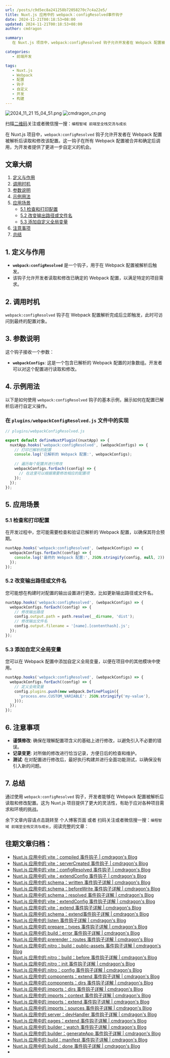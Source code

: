 ```yaml
---
url: /posts/c9d5ec8a241258b72058270c7c4a22e5/
title: Nuxt.js 应用中的 webpack：configResolved事件钩子
date: 2024-11-21T00:18:53+08:00
updated: 2024-11-21T00:18:53+08:00
author: cmdragon

summary:
   在 Nuxt.js 项目中，webpack:configResolved 钩子允许开发者在 Webpack 配置被解析后读取和修改该配置。这一钩子在所有 Webpack 配置被合并和确定后调用，为开发者提供了更进一步自定义的机会。

categories:
   - 前端开发

tags:
   - Nuxt.js
   - Webpack
   - 配置
   - 钩子
   - 自定义
   - 开发
   - 构建
---
```


<img src="/images/2024_11_21 15_04_51.png" title="2024_11_21 15_04_51.png" alt="2024_11_21 15_04_51.png"/>

<img src="https://api2.cmdragon.cn/upload/cmder/20250304_012821924.jpg" title="cmdragon_cn.png" alt="cmdragon_cn.png"/>


扫描[二维码](https://api2.cmdragon.cn/upload/cmder/20250304_012821924.jpg)关注或者微信搜一搜：`编程智域 前端至全栈交流与成长`



在 Nuxt.js 项目中，`webpack:configResolved` 钩子允许开发者在 Webpack 配置被解析后读取和修改该配置。这一钩子在所有 Webpack 配置被合并和确定后调用，为开发者提供了更进一步自定义的机会。

## 文章大纲

1. [定义与作用](#1-定义与作用)
2. [调用时机](#2-调用时机)
3. [参数说明](#3-参数说明)
4. [示例用法](#4-示例用法)
5. [应用场景](#5-应用场景)
    - [5.1 检查和打印配置](#51-检查和打印配置)
    - [5.2 改变输出路径或文件名](#52-改变输出路径或文件名)
    - [5.3 添加自定义全局变量](#53-添加自定义全局变量)
6. [注意事项](#6-注意事项)
7. [总结](#7-总结)

## 1. 定义与作用

- **`webpack:configResolved`** 是一个钩子，用于在 Webpack 配置被解析后触发。
- 该钩子允许开发者读取和修改已确定的 Webpack 配置，以满足特定的项目需求。

## 2. 调用时机

`webpack:configResolved` 钩子在 Webpack 配置解析完成后立即触发，此时可访问到最终的配置对象。

## 3. 参数说明

这个钩子接收一个参数：

- **`webpackConfigs`**: 这是一个包含已解析的 Webpack 配置的对象数组。开发者可以对这个配置进行读取和修改。

## 4. 示例用法

以下是如何使用 `webpack:configResolved` 钩子的基本示例，展示如何在配置已解析后进行自定义操作。

### 在 `plugins/webpackConfigResolved.js` 文件中的实现

```javascript
// plugins/webpackConfigResolved.js

export default defineNuxtPlugin((nuxtApp) => {
  nuxtApp.hooks('webpack:configResolved', (webpackConfigs) => {
    // 打印已解析的配置
    console.log('已解析的 Webpack 配置:', webpackConfigs);
    
    // 遍历每个配置并进行修改
    webpackConfigs.forEach((config) => {
      // 在这里可以根据需要修改相应的配置项
    });
  });
});
```

## 5. 应用场景

### 5.1 检查和打印配置

在开发过程中，您可能需要检查和验证已解析的 Webpack 配置，以确保其符合预期。

```javascript
nuxtApp.hooks('webpack:configResolved', (webpackConfigs) => {
  webpackConfigs.forEach((config) => {
    console.log('最终的 Webpack 配置:', JSON.stringify(config, null, 2));
  });
});
```

### 5.2 改变输出路径或文件名

您可能想在构建时对配置的输出设置进行更改，比如更新输出路径或文件名。

```javascript
nuxtApp.hooks('webpack:configResolved', (webpackConfigs) => {
  webpackConfigs.forEach((config) => {
    // 修改输出路径
    config.output.path = path.resolve(__dirname, 'dist');
    // 修改输出文件名
    config.output.filename = '[name].[contenthash].js';
  });
});
```

### 5.3 添加自定义全局变量

您可以在 Webpack 配置中添加自定义全局变量，以便在项目中的其他模块中使用。

```javascript
nuxtApp.hooks('webpack:configResolved', (webpackConfigs) => {
  webpackConfigs.forEach((config) => {
    // 定义全局变量
    config.plugins.push(new webpack.DefinePlugin({
      'process.env.CUSTOM_VARIABLE': JSON.stringify('my-value'),
    }));
  });
});
```

## 6. 注意事项

- **谨慎修改**: 确保在理解配置项含义的基础上进行修改，以避免引入不必要的错误。
- **记录变更**: 对所做的修改进行恰当记录，方便日后的检查和维护。
- **测试**: 在对配置进行修改后，最好执行构建并进行全面功能测试，以确保没有引入新的问题。

## 7. 总结

通过使用 `webpack:configResolved` 钩子，开发者能够在 Webpack 配置被解析后读取和修改配置。这为 Nuxt.js 项目提供了更大的灵活性，有助于应对各种项目需求和环境的挑战。

余下文章内容请点击跳转至 个人博客页面 或者 扫码关注或者微信搜一搜：`编程智域 前端至全栈交流与成长`，阅读完整的文章：

## 往期文章归档：

- [Nuxt.js 应用中的 vite：compiled 事件钩子 | cmdragon's Blog](https://blog.cmdragon.cn/posts/6dd7282f615a7b4b910a0e0fe71c9882/)
- [Nuxt.js 应用中的 vite：serverCreated 事件钩子 | cmdragon's Blog](https://blog.cmdragon.cn/posts/29cac3fa837d4b767f01a77d6adc60e1/)
- [Nuxt.js 应用中的 vite：configResolved 事件钩子 | cmdragon's Blog](https://blog.cmdragon.cn/posts/2d9f94579481d38e0e9a7569cdfc31cb/)
- [Nuxt.js 应用中的 vite：extendConfig 事件钩子 | cmdragon's Blog](https://blog.cmdragon.cn/posts/6bbb5474e945ea9d9a79c6cfcb6ec585/)
- [Nuxt.js 应用中的 schema：written 事件钩子详解 | cmdragon's Blog](https://blog.cmdragon.cn/posts/bbc449caa5e31f1084aed152323c2758/)
- [Nuxt.js 应用中的 schema：beforeWrite 事件钩子详解 | cmdragon's Blog](https://blog.cmdragon.cn/posts/9303f1529d95797ca3241f21e2fbc34d/)
- [Nuxt.js 应用中的 schema：resolved 事件钩子详解 | cmdragon's Blog](https://blog.cmdragon.cn/posts/0a60978d2ce7bbcd5b86f9de0e5c99e2/)
- [Nuxt.js 应用中的 vite：extendConfig 事件钩子详解 | cmdragon's Blog](https://blog.cmdragon.cn/posts/7f2f4ee1ef433b4a19daa99da7bd9f07/)
- [Nuxt.js 应用中的 vite：extend 事件钩子详解 | cmdragon's Blog](https://blog.cmdragon.cn/posts/cdba81aa5bb32dcc233a8bd29adee923/)
- [Nuxt.js 应用中的 schema：extend事件钩子详解 | cmdragon's Blog](https://blog.cmdragon.cn/posts/b1d6a0b2258a699dc8415d298eecab45/)
- [Nuxt.js 应用中的 listen 事件钩子详解 | cmdragon's Blog](https://blog.cmdragon.cn/posts/59f320ae722d9803c0c4eb42ccb295b2/)
- [Nuxt.js 应用中的 prepare：types 事件钩子详解 | cmdragon's Blog](https://blog.cmdragon.cn/posts/68419c6dd94db64cbb46673ab19a5146/)
- [Nuxt.js 应用中的 build：error 事件钩子详解 | cmdragon's Blog](https://blog.cmdragon.cn/posts/4a5e09829cf63001943fc481d69e01e0/)
- [Nuxt.js 应用中的 prerender：routes 事件钩子详解 | cmdragon's Blog](https://blog.cmdragon.cn/posts/7a11deaf9e3d140fd18d7ad3cde4b9d7/)
- [Nuxt.js 应用中的 nitro：build：public-assets 事件钩子详解 | cmdragon's Blog](https://blog.cmdragon.cn/posts/271508b42bc005f41e4fa31830a84e83/)
- [Nuxt.js 应用中的 nitro：build：before 事件钩子详解 | cmdragon's Blog](https://blog.cmdragon.cn/posts/a2820600faa85b49967d91cb7617c284/)
- [Nuxt.js 应用中的 nitro：init 事件钩子详解 | cmdragon's Blog](https://blog.cmdragon.cn/posts/a8d7636d5643bafcee2bcc1767dcfa3b/)
- [Nuxt.js 应用中的 nitro：config 事件钩子详解 | cmdragon's Blog](https://blog.cmdragon.cn/posts/927aa434dc4886c8c357c9000e072b19/)
- [Nuxt.js 应用中的 components：extend 事件钩子详解 | cmdragon's Blog](https://blog.cmdragon.cn/posts/1189b069abd2cfe9869abbbb4f7f340b/)
- [Nuxt.js 应用中的 components：dirs 事件钩子详解 | cmdragon's Blog](https://blog.cmdragon.cn/posts/06467028093d81da701fced5b84150cb/)
- [Nuxt.js 应用中的 imports：dirs 事件钩子详解 | cmdragon's Blog](https://blog.cmdragon.cn/posts/d59459d9a47584d99ecdca9732024835/)
- [Nuxt.js 应用中的 imports：context 事件钩子详解 | cmdragon's Blog](https://blog.cmdragon.cn/posts/e94c7e1071e2541e95713c53eafd79ef/)
- [Nuxt.js 应用中的 imports：extend 事件钩子详解 | cmdragon's Blog](https://blog.cmdragon.cn/posts/1d6dcd3025621c288fddb7d17465133c/)
- [Nuxt.js 应用中的 imports：sources 事件钩子详解 | cmdragon's Blog](https://blog.cmdragon.cn/posts/cf392e5071f22b4179114cece7e0e8b1/)
- [Nuxt.js 应用中的 server：devHandler 事件钩子详解 | cmdragon's Blog](https://blog.cmdragon.cn/posts/e3271aac91ec30fc15176811b001ed48/)
- [Nuxt.js 应用中的 pages：extend 事件钩子详解 | cmdragon's Blog](https://blog.cmdragon.cn/posts/22eb7478a08b6f78043cd5fae24c7ad4/)
- [Nuxt.js 应用中的 builder：watch 事件钩子详解 | cmdragon's Blog](https://blog.cmdragon.cn/posts/4cfe5f35f1a903646731a6c05a54d1dc/)
- [Nuxt.js 应用中的 builder：generateApp 事件钩子详解 | cmdragon's Blog](https://blog.cmdragon.cn/posts/1191139984bd4df519af6d16a616949e/)
- [Nuxt.js 应用中的 build：manifest 事件钩子详解 | cmdragon's Blog](https://blog.cmdragon.cn/posts/d69fdaae50601566d6f15c4e837c7cf3/)
- [Nuxt.js 应用中的 build：done 事件钩子详解 | cmdragon's Blog](https://blog.cmdragon.cn/posts/7b79085749b7f156ed36cf16fca42310/)
-

